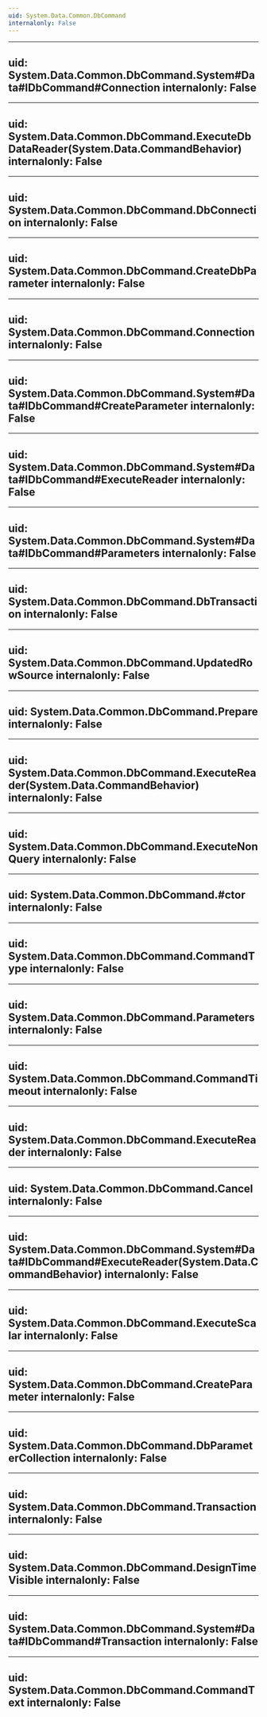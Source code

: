 ```yaml
---
uid: System.Data.Common.DbCommand
internalonly: False
---
```


---
uid: System.Data.Common.DbCommand.System#Data#IDbCommand#Connection
internalonly: False
---

---
uid: System.Data.Common.DbCommand.ExecuteDbDataReader(System.Data.CommandBehavior)
internalonly: False
---

---
uid: System.Data.Common.DbCommand.DbConnection
internalonly: False
---

---
uid: System.Data.Common.DbCommand.CreateDbParameter
internalonly: False
---

---
uid: System.Data.Common.DbCommand.Connection
internalonly: False
---

---
uid: System.Data.Common.DbCommand.System#Data#IDbCommand#CreateParameter
internalonly: False
---

---
uid: System.Data.Common.DbCommand.System#Data#IDbCommand#ExecuteReader
internalonly: False
---

---
uid: System.Data.Common.DbCommand.System#Data#IDbCommand#Parameters
internalonly: False
---

---
uid: System.Data.Common.DbCommand.DbTransaction
internalonly: False
---

---
uid: System.Data.Common.DbCommand.UpdatedRowSource
internalonly: False
---

---
uid: System.Data.Common.DbCommand.Prepare
internalonly: False
---

---
uid: System.Data.Common.DbCommand.ExecuteReader(System.Data.CommandBehavior)
internalonly: False
---

---
uid: System.Data.Common.DbCommand.ExecuteNonQuery
internalonly: False
---

---
uid: System.Data.Common.DbCommand.#ctor
internalonly: False
---

---
uid: System.Data.Common.DbCommand.CommandType
internalonly: False
---

---
uid: System.Data.Common.DbCommand.Parameters
internalonly: False
---

---
uid: System.Data.Common.DbCommand.CommandTimeout
internalonly: False
---

---
uid: System.Data.Common.DbCommand.ExecuteReader
internalonly: False
---

---
uid: System.Data.Common.DbCommand.Cancel
internalonly: False
---

---
uid: System.Data.Common.DbCommand.System#Data#IDbCommand#ExecuteReader(System.Data.CommandBehavior)
internalonly: False
---

---
uid: System.Data.Common.DbCommand.ExecuteScalar
internalonly: False
---

---
uid: System.Data.Common.DbCommand.CreateParameter
internalonly: False
---

---
uid: System.Data.Common.DbCommand.DbParameterCollection
internalonly: False
---

---
uid: System.Data.Common.DbCommand.Transaction
internalonly: False
---

---
uid: System.Data.Common.DbCommand.DesignTimeVisible
internalonly: False
---

---
uid: System.Data.Common.DbCommand.System#Data#IDbCommand#Transaction
internalonly: False
---

---
uid: System.Data.Common.DbCommand.CommandText
internalonly: False
---
